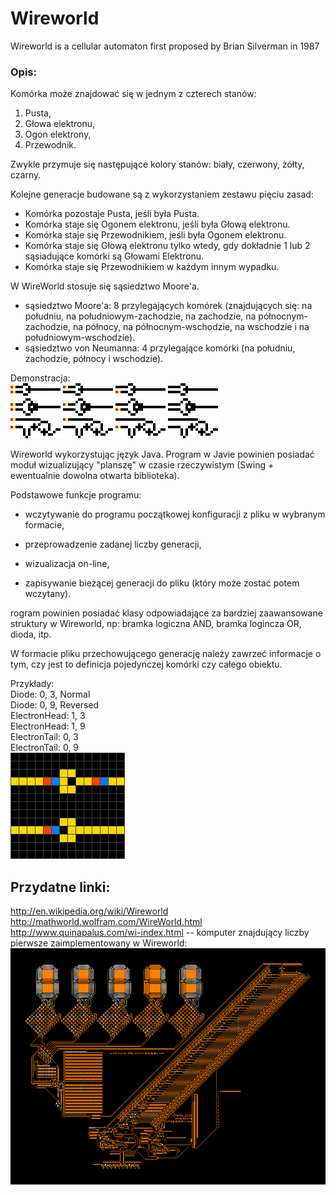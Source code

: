 # Wireworld
Wireworld is a cellular automaton first proposed by Brian Silverman in 1987

### Opis: 

Komórka może znajdować się w jednym z czterech stanów:
1. Pusta,  
2. Głowa elektronu,  
3. Ogon elektrony,  
4. Przewodnik.  

Zwykle przymuje się następujące kolory stanów: biały, czerwony, żółty, czarny.

Kolejne generacje budowane są z wykorzystaniem zestawu pięciu zasad:
* Komórka pozostaje Pusta, jeśli była Pusta.
* Komórka staje się Ogonem elektronu, jeśli była Głową elektronu.
* Komórka staje się Przewodnikiem, jeśli była Ogonem elektronu.
* Komórka staje się Głową elektronu tylko wtedy, gdy dokładnie 1 lub 2 sąsiadujące komórki są Głowami Elektronu.
* Komórka staje się Przewodnikiem w każdym innym wypadku.

W WireWorld stosuje się sąsiedztwo Moore'a.
- sąsiedztwo Moore'a: 8 przylegających komórek (znajdujących się: na południu, na południowym-zachodzie, na zachodzie, na północnym-zachodzie, na północy, na północnym-wschodzie, na wschodzie i na południowym-wschodzie).
- sąsiedztwo von Neumanna: 4 przylegające komórki (na południu, zachodzie, północy i wschodzie).

Demonstracja:  
![](wireworl.gif)  

Wireworld wykorzystując język Java. Program w Javie powinien posiadać moduł wizualizujący "planszę" w czasie rzeczywistym (Swing + ewentualnie dowolna otwarta biblioteka).

Podstawowe funkcje programu:

- wczytywanie do programu początkowej konfiguracji z pliku w wybranym formacie,

- przeprowadzenie zadanej liczby generacji,

- wizualizacja on-line,

- zapisywanie bieżącej generacji do pliku (który może zostać potem wczytany).


rogram powinien posiadać klasy odpowiadające za bardziej zaawansowane struktury w Wireworld, np: bramka logiczna AND, bramka logincza OR, dioda, itp.

W formacie pliku przechowującego generację należy zawrzeć informacje o tym, czy jest to definicja pojedynczej komórki czy całego obiektu.

Przykłady:  
Diode: 0, 3, Normal  
Diode: 0, 9, Reversed  
ElectronHead: 1, 3  
ElectronHead: 1, 9  
ElectronTail: 0, 3  
ElectronTail: 0, 9  
![](Wireworld_two-diodes.gif)  

## Przydatne linki: 

http://en.wikipedia.org/wiki/Wireworld  
http://mathworld.wolfram.com/WireWorld.html  
http://www.quinapalus.com/wi-index.html -- komputer znajdujący liczby pierwsze zaimplementowany w Wireworld:  
![](ww800x600.gif)  

